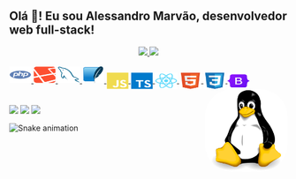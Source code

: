 ## Olá 👋! Eu sou Alessandro Marvão, desenvolvedor web full-stack!
<!-- Cabeçalho -->
<div align="center">
  <a href="https://github.com/alessandromarvao">
  <img height="180em" src="https://github-readme-stats.vercel.app/api?username=alessandromarvao&show_icons=true&theme=gotham&include_all_commits=true&count_private=true"/>
  <img height="180em" src="https://github-readme-stats.vercel.app/api/top-langs/?username=alessandromarvao&layout=compact&langs_count=7&theme=gotham"/>
</div>
  
<!--  Tech Stacks  -->

<div style="display: inline_block"><br>  
<!--  Badge PHP  -->
  <img alt="Alessandro-PHP" title="PHP" height="30" width="40" src="https://raw.githubusercontent.com/devicons/devicon/master/icons/php/php-plain.svg" />
<!--  Badge Laravel  -->
  <img alt="Alessandro-Laravel" title="Laravel" height="30" width="40" src="https://raw.githubusercontent.com/devicons/devicon/master/icons/laravel/laravel-plain.svg" />
<!--  Badge MySQL  -->
  <img alt="Alessandro-MySQL" title="MySQL" height="30" width="40" src="https://raw.githubusercontent.com/devicons/devicon/master/icons/mysql/mysql-plain.svg" />
<!--  Badge SQLite  -->
  <img alt="Alessandro-SQLite" title="SQLite" height="30" width="40" src="https://raw.githubusercontent.com/devicons/devicon/master/icons/sqlite/sqlite-original.svg" />
<!--  Badge Javascript  -->
  <img align="center" alt="Alessandro-Js" title="JavaScript" height="30" width="40" src="https://raw.githubusercontent.com/devicons/devicon/master/icons/javascript/javascript-plain.svg">
<!--  Badge TypeScript  -->
  <img align="center" alt="Alessandro-Ts" title="TypeScript" height="30" width="40" src="https://raw.githubusercontent.com/devicons/devicon/master/icons/typescript/typescript-plain.svg">
<!--  Badge ReactJS  -->
  <img align="center" alt="Alessandro-React" title="ReactJS" height="30" width="40" src="https://raw.githubusercontent.com/devicons/devicon/master/icons/react/react-original.svg">
<!--  Badge HTML  -->
  <img align="center" alt="Alessandro-HTML" title="HTML 5" height="30" width="40" src="https://raw.githubusercontent.com/devicons/devicon/master/icons/html5/html5-original.svg">
<!--  Badge CSS  -->
  <img align="center" alt="Alessandro-CSS" title="CSS 3" height="30" width="40" src="https://raw.githubusercontent.com/devicons/devicon/master/icons/css3/css3-original.svg">
<!--  Badge Bootstrap  -->
  <img align="center" alt="Alessandro-Bootstrap" title="Bootstrap" height="30" width="40" src="https://raw.githubusercontent.com/devicons/devicon/master/icons/bootstrap/bootstrap-original.svg" />
<!--  Badge Linux  -->
  <img align="right" alt="Alessandro-pic" height="150" style="border-radius:50px;" src="https://raw.githubusercontent.com/devicons/devicon/master/icons/linux/linux-original.svg">
</div>
  
  ##
  
<!--  Redes Sociais  -->
 
<div> 
<!--  LinkedIn  -->
  <a href="https://www.linkedin.com/in/alessandro-marvão-609444107/" target='_blank' rel="noopener noreferrer"><img src="https://img.shields.io/badge/-LinkedIn-%230077B5?style=for-the-badge&logo=linkedin&logoColor=white" target="_blank"></a>
<!--  Instragram  -->
  <a href="https://instagram.com/alessandromarvao" target='_blank' rel="noopener noreferrer"><img src="https://img.shields.io/badge/-Instagram-%23E4405F?style=for-the-badge&logo=instagram&logoColor=white" target="_blank"></a> 
<!--  GMail  -->
  <a href = "mailto:alessandromarvao@gmail.com"><img src="https://img.shields.io/badge/-Gmail-%23333?style=for-the-badge&logo=gmail&logoColor=white" target="_blank"></a>
 
<!--  Animação do jogo da cobrinha  -->  
![Snake animation](https://github.com/alessandromarvao/alessandromarvao/blob/output/github-contribution-grid-snake.svg)
 
</div>

